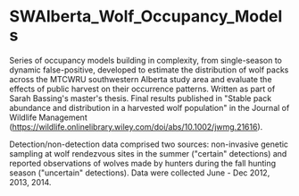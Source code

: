 # SWAlberta_Wolf_Occupancy_Models
Series of occupancy models building in complexity, from single-season to dynamic false-positive, developed to estimate the distribution of wolf packs across the MTCWRU southwestern Alberta study area and evaluate the effects of public harvest on their occurrence patterns. Written as part of Sarah Bassing's master's thesis. Final results published in "Stable pack abundance and distribution in a harvested wolf population" in the Journal of Wildlife Management (https://wildlife.onlinelibrary.wiley.com/doi/abs/10.1002/jwmg.21616).

Detection/non-detection data comprised two sources: non-invasive genetic sampling at wolf rendezvous sites in the summer ("certain" detections) and reported observations of wolves made by hunters during the fall hunting season ("uncertain" detections). Data were collected June - Dec 2012, 2013, 2014.
